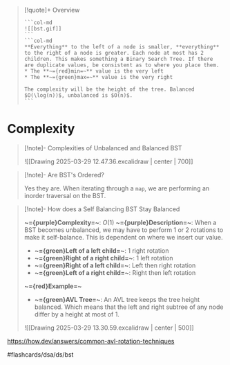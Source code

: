 > [!quote]+ Overview
> <!-- Multiline -->
>````col 
>```col-md 
> ![[bst.gif]]
>``` 
>```col-md 
>**Everything** to the left of a node is smaller, **everything** to the right of a node is greater. Each node at most has 2 children. This makes something a Binary Search Tree. If there are duplicate values, be consistent as to where you place them.
>* The **~={red}min=~** value is the very left
>* The **~={green}max=~** value is the very right
>
>The complexity will be the height of the tree. Balanced $O(\log(n))$, unbalanced is $O(n)$.
>``` 
>```` 
>

# Complexity

> [!note]- Complexities of Unbalanced and Balanced BST
> <!-- Multiline -->
> ![[Drawing 2025-03-29 12.47.36.excalidraw | center | 700]]

> [!note]- Are BST's Ordered?
> <!-- Multiline -->
> Yes they are. When iterating through a `map`, we are performing an inorder traversal on the BST.

> [!note]- How does a Self Balancing BST Stay Balanced
> <!-- Multiline -->
> **~={purple}Complexity=~**: $O(1)$
> **~={purple}Description=~**: When a BST becomes unbalanced, we may have to perform 1 or 2 rotations to make it self-balance. This is dependent on where we insert our value.
> * **~={green}Left of a left child=~**: 1 right rotation
> * **~={green}Right of a right child=~**: 1 left rotation
> * **~={green}Right of a left child=~**: Left then right rotation
> * **~={green}Left of a right child=~**: Right then left rotation
> 
> **~={red}Example=~**
> * **~={green}AVL Tree=~**: An AVL tree keeps the tree height balanced. Which means that the left and right subtree of any node differ by a height at most of 1.
> 
> ![[Drawing 2025-03-29 13.30.59.excalidraw | center | 500]]

https://how.dev/answers/common-avl-rotation-techniques

#flashcards/dsa/ds/bst